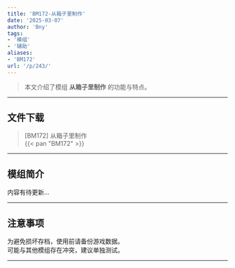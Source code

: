 ```yaml
---
title: 'BM172-从箱子里制作'
date: '2025-03-07'
author: 'Bny'
tags:
- '模组'
- '辅助'
aliases:
- 'BM172'
url: '/p/243/'
---
```


> 本文介绍了模组 **从箱子里制作** 的功能与特点。

---

## 文件下载

> [BM172] 从箱子里制作  
{{< pan "BM172" >}}  

---

## 模组简介

>  
内容有待更新...  

---

## 注意事项

>  
为避免损坏存档，使用前请备份游戏数据。  
可能与其他模组存在冲突，建议单独测试。  

---

